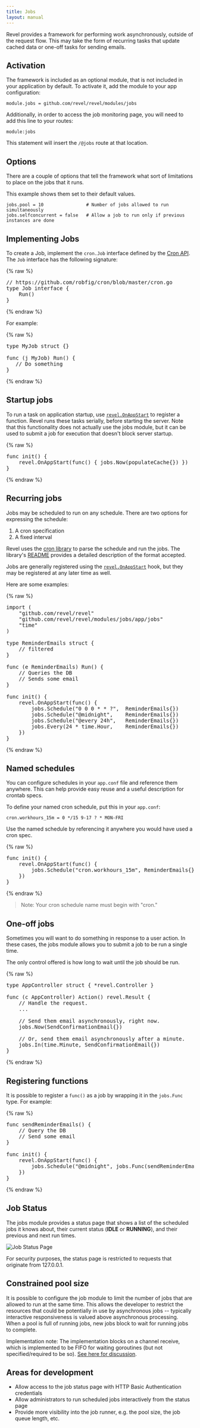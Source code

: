 ```yaml
---
title: Jobs
layout: manual
---
```


Revel provides a framework for performing work asynchronously, outside of the
request flow.  This may take the form of recurring tasks that update cached data
or one-off tasks for sending emails.

## Activation

The framework is included as an optional module, that is not included in your
application by default.  To activate it, add the module to your app
configuration:

	module.jobs = github.com/revel/revel/modules/jobs

Additionally, in order to access the job monitoring page, you will need to add
this line to your routes:

	module:jobs

This statement will insert the `/@jobs` route at that location.

## Options

There are a couple of options that tell the framework what sort of limitations
to place on the jobs that it runs.

This example shows them set to their default values.

    jobs.pool = 10                # Number of jobs allowed to run simultaneously
    jobs.selfconcurrent = false   # Allow a job to run only if previous instances are done

## Implementing Jobs

To create a Job, implement the `cron.Job` interface defined by the [Cron API](https://github.com/robfig/cron/).  The `Job` interface has the following signature:

{% raw %}
<pre class="prettyprint lang-go">
// https://github.com/robfig/cron/blob/master/cron.go
type Job interface {
	Run()
}
</pre>
{% endraw %}

For example:

{% raw %}
<pre class="prettyprint lang-go">
type MyJob struct {}

func (j MyJob) Run() {
   // Do something
}
</pre>
{% endraw %}

## Startup jobs

To run a task on application startup, use
[`revel.OnAppStart`](../docs/godoc/server.html#OnAppStart) to register a function.
Revel runs these tasks serially, before starting the server.  Note that this
functionality does not actually use the jobs module, but it can be used to
submit a job for execution that doesn't block server startup.

{% raw %}
<pre class="prettyprint lang-go">
func init() {
    revel.OnAppStart(func() { jobs.Now(populateCache{}) })
}
</pre>
{% endraw %}

## Recurring jobs

Jobs may be scheduled to run on any schedule.  There are two options for expressing the schedule:

1. A cron specification
2. A fixed interval

Revel uses the [cron library](https://github.com/revel/cron) to parse the
schedule and run the jobs.  The library's
[README](https://github.com/revel/cron/blob/master/README.md) provides a detailed
description of the format accepted.

Jobs are generally registered using the
[`revel.OnAppStart`](../docs/godoc/server.html#OnAppStart) hook, but they may be
registered at any later time as well.

Here are some examples:

{% raw %}
<pre class="prettyprint lang-go">
import (
    "github.com/revel/revel"
    "github.com/revel/revel/modules/jobs/app/jobs"
    "time"
)

type ReminderEmails struct {
    // filtered
}

func (e ReminderEmails) Run() {
    // Queries the DB
    // Sends some email
}

func init() {
    revel.OnAppStart(func() {
        jobs.Schedule("0 0 0 * * ?",  ReminderEmails{})
        jobs.Schedule("@midnight",    ReminderEmails{})
        jobs.Schedule("@every 24h",   ReminderEmails{})
        jobs.Every(24 * time.Hour,    ReminderEmails{})
    })
}
</pre>
{% endraw %}

## Named schedules

You can configure schedules in your `app.conf` file and reference them anywhere.
This can help provide easy reuse and a useful description for crontab specs.

To define your named cron schedule, put this in your `app.conf`:

    cron.workhours_15m = 0 */15 9-17 ? * MON-FRI

Use the named schedule by referencing it anywhere you would have used a
cron spec.

{% raw %}
<pre class="prettyprint lang-go">
func init() {
    revel.OnAppStart(func() {
        jobs.Schedule("cron.workhours_15m", ReminderEmails{})
    })
}
</pre>
{% endraw %}

> Note: Your cron schedule name must begin with "cron."

## One-off jobs

Sometimes you will want to do something in response to a user action.  In these
cases, the jobs module allows you to submit a job to be run a single time.

The only control offered is how long to wait until the job should be run.

{% raw %}
<pre class="prettyprint lang-go">
type AppController struct { *revel.Controller }

func (c AppController) Action() revel.Result {
    // Handle the request.
    ...

    // Send them email asynchronously, right now.
    jobs.Now(SendConfirmationEmail{})

    // Or, send them email asynchronously after a minute.
    jobs.In(time.Minute, SendConfirmationEmail{})
}
</pre>
{% endraw %}

## Registering functions

It is possible to register a `func()` as a job by wrapping it in the `jobs.Func`
type.  For example:

{% raw %}
<pre class="prettyprint lang-go">
func sendReminderEmails() {
    // Query the DB
    // Send some email
}

func init() {
    revel.OnAppStart(func() {
        jobs.Schedule("@midnight", jobs.Func(sendReminderEmails))
    })
}
</pre>
{% endraw %}

## Job Status

The jobs module provides a status page that shows a list of the scheduled jobs
it knows about, their current status (**IDLE** or **RUNNING**), and their
previous and next run times.

![Job Status Page](../img/jobs-status.png)

For security purposes, the status page is restricted to requests that originate
from 127.0.0.1.

## Constrained pool size

It is possible to configure the job module to limit the number of jobs that are
allowed to run at the same time.  This allows the developer to restrict the
resources that could be potentially in use by asynchronous jobs -- typically
interactive responsiveness is valued above asynchronous processing.  When a pool
is full of running jobs, new jobs block to wait for running jobs to complete.

Implementation note: The implementation blocks on a channel receive, which is
implemented to be FIFO for waiting goroutines (but not specified/required to be
so). [See here for discussion](https://groups.google.com/forum/?fromgroups=#!topic/golang-nuts/CPwv8WlqKag).

## Areas for development

* Allow access to the job status page with HTTP Basic Authentication credentials
* Allow administrators to run scheduled jobs interactively from the status page
* Provide more visibility into the job runner, e.g. the pool size, the job queue length, etc.
